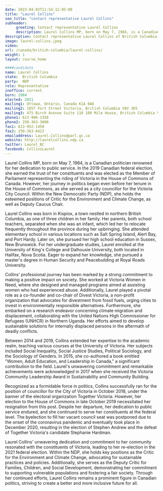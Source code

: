 ```yaml
---
date: 2023-04-02T11:54:12-05:00
title: "Laurel Collins"
seo_title: "contact representative Laurel Collins"
subheader:
     greeting: Contact representative Laurel Collins
     description: Laurel Collins MP, born on May 7, 1984, is a Canadian politician renowned for her dedication to public service. In the 2019 Canadian federal election, she earned the trust of her constituents and was elected as the Member of Parliament representing the riding of Victoria in the House of Commons of Canada. However, her journey in politics began even before her tenure in the House of Commons, as she served as a city councillor for the Victoria City Council.
description: Contact representative Laurel Collins of British Columbia. Contact information for Laurel Collins includes email address, phone number, and mailing address.
image: laurel-collins.jpeg
video:
url: /canada/british-columbia/laurel-collins/
weight: 1
layout: course_home

####candidate
name: Laurel Collins
state:	British Columbia
party:	NDP
role: Representative
inoffice: current
born: 1984
elected: 2021
mailing1: Ottawa, Ontario, Canada K1A 0A6
mailing2: 1057 Fort Street Victoria, British Columbia V8V 3K5
mailing3: 475 Birch Avenue Suite 118 100 Mile House, British Columbia V0K 2E0
phone1: 613-996-2358
phone2: 250-363-3600
fax1: 613-952-1458
fax2: 250-363-8422
emailaddress: Laurel.Collins@parl.gc.ca
website: http://laurelcollins.ndp.ca
twitter: Laurel_BC
facebook: CollinsLaurel
---
```


Laurel Collins MP, born on May 7, 1984, is a Canadian politician renowned for her dedication to public service. In the 2019 Canadian federal election, she earned the trust of her constituents and was elected as the Member of Parliament representing the riding of Victoria in the House of Commons of Canada. However, her journey in politics began even before her tenure in the House of Commons, as she served as a city councillor for the Victoria City Council. Within the New Democratic Party (NDP), she holds the esteemed positions of Critic for the Environment and Climate Change, as well as Deputy Caucus Chair.

Laurel Collins was born in Kispiox, a town nestled in northern British Columbia, as one of three children in her family. Her parents, both school teachers, separated when she was an infant, which led her to relocate frequently throughout the province during her upbringing. She attended elementary school in various locations such as Salt Spring Island, Alert Bay, and Port Hardy. Later on, she pursued her high school education in Sussex, New Brunswick. For her undergraduate studies, Laurel enrolled at the University of King's College and Dalhousie University, both located in Halifax, Nova Scotia. Eager to expand her knowledge, she pursued a master's degree in Human Security and Peacebuilding at Royal Roads University.

Collins' professional journey has been marked by a strong commitment to making a positive impact on society. She worked at Victoria Women in Need, where she designed and managed programs aimed at assisting women who had experienced abuse. Additionally, Laurel played a pivotal role as a co-founder and co-chair of Divest Victoria, a non-profit organization that advocates for divestment from fossil fuels, urging cities to invest in environmentally responsible alternatives. Furthermore, she embarked on a research endeavor concerning climate migration and displacement, collaborating with the United Nations High Commissioner for Refugees (UNHCR) in Northern Uganda. Her efforts aimed to develop sustainable solutions for internally displaced persons in the aftermath of deadly conflicts.

Between 2014 and 2019, Collins extended her expertise to the academic realm, teaching various courses at the University of Victoria. Her subjects included Social Inequality, Social Justice Studies, Political Sociology, and the Sociology of Genders. In 2015, she co-authored a book entitled "Women, Adult Education, and Leadership in Canada," a significant contribution to the field. Laurel's unwavering commitment and remarkable achievements were acknowledged in 2017 when she received the Victoria Community Leadership Award in Sustainability and Community Building.

Recognized as a formidable force in politics, Collins successfully ran for the position of councillor for the City of Victoria in October 2018, under the banner of the electoral organization Together Victoria. However, her election to the House of Commons in late October 2019 necessitated her resignation from this post. Despite her departure, her dedication to public service endured, and she continued to serve her constituents at the federal level. The byelection to fill her vacant council seat was postponed due to the onset of the coronavirus pandemic and eventually took place in December 2020, resulting in the election of Stephen Andrew and the defeat of Together Victoria's candidate Stephanie Hardman.

Laurel Collins' unwavering dedication and commitment to her community resonated with the constituents of Victoria, leading to her re-election in the 2021 federal election. Within the NDP, she holds key positions as the Critic for the Environment and Climate Change, advocating for sustainable practices and policies. Additionally, she serves as the Deputy Critic for Families, Children, and Social Development, demonstrating her commitment to supporting vulnerable populations and fostering a fair society. Through her continued efforts, Laurel Collins remains a prominent figure in Canadian politics, striving to create a better and more inclusive future for all.
